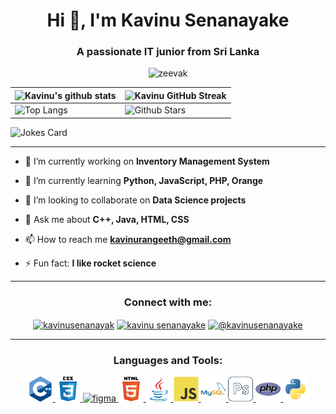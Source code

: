 <h1 align="center">Hi 👋, I'm Kavinu Senanayake</h1>
<h3 align="center">A passionate IT junior from Sri Lanka</h3>

<p align="center"> <img src="https://komarev.com/ghpvc/?username=zeevak&label=Profile%20views&color=0e75b6&style=flat" alt="zeevak" /> </p>

| ![Kavinu's github stats](https://github-readme-stats.vercel.app/api?username=zeevak&show_icons=true&theme=tokyonight) | ![Kavinu GitHub Streak](https://github-readme-streak-stats.herokuapp.com/?user=zeevak&theme=tokyonight) |
| --- | --- |
| ![Top Langs](https://github-readme-stats.vercel.app/api/top-langs/?username=zeevak&theme=tokyonight) | ![Github Stars](https://github-readme-stats.vercel.app/api?username=zeevak&show_icons=true&locale=en&count_private=true&hide_rank=true&custom_title=My%20GitHub%20Stats&disable_animations=true&theme=tokyonight) |

![Jokes Card](https://readme-jokes.vercel.app/api?theme=tokyonight)


---
- 🔭 I’m currently working on **Inventory Management System**

- 🌱 I’m currently learning **Python, JavaScript, PHP, Orange**

- 👯 I’m looking to collaborate on **Data Science projects**

- 💬 Ask me about **C++, Java, HTML, CSS**

- 📫 How to reach me **kavinurangeeth@gmail.com**

- ⚡ Fun fact: **I like rocket science**

---
<h3 align="center">Connect with me:</h3>
<p align="center">
<a href="https://twitter.com/kavinusenanayak" target="blank"><img align="center" src="https://raw.githubusercontent.com/rahuldkjain/github-profile-readme-generator/master/src/images/icons/Social/twitter.svg" alt="kavinusenanayak" height="30" width="40" /></a>
<a href="https://linkedin.com/in/kavinu-senanayake-683b3b198" target="blank"><img align="center" src="https://raw.githubusercontent.com/rahuldkjain/github-profile-readme-generator/master/src/images/icons/Social/linked-in-alt.svg" alt="kavinu senanayake" height="30" width="40" /></a>
<a href="https://medium.com/@kavinusenanayake" target="blank"><img align="center" src="https://raw.githubusercontent.com/rahuldkjain/github-profile-readme-generator/master/src/images/icons/Social/medium.svg" alt="@kavinusenanayake" height="30" width="40" /></a>
</p>

---
<h3 align="center">Languages and Tools:</h3>
<p align="center"> <a href="https://www.w3schools.com/cpp/" target="_blank" rel="noreferrer"> <img src="https://raw.githubusercontent.com/devicons/devicon/master/icons/cplusplus/cplusplus-original.svg" alt="cplusplus" width="40" height="40"/> </a> <a href="https://www.w3schools.com/css/" target="_blank" rel="noreferrer"> <img src="https://raw.githubusercontent.com/devicons/devicon/master/icons/css3/css3-original-wordmark.svg" alt="css3" width="40" height="40"/> </a> <a href="https://www.figma.com/" target="_blank" rel="noreferrer"> <img src="https://www.vectorlogo.zone/logos/figma/figma-icon.svg" alt="figma" width="40" height="40"/> </a> <a href="https://www.w3.org/html/" target="_blank" rel="noreferrer"> <img src="https://raw.githubusercontent.com/devicons/devicon/master/icons/html5/html5-original-wordmark.svg" alt="html5" width="40" height="40"/> </a> <a href="https://www.java.com" target="_blank" rel="noreferrer"> <img src="https://raw.githubusercontent.com/devicons/devicon/master/icons/java/java-original.svg" alt="java" width="40" height="40"/> </a> <a href="https://developer.mozilla.org/en-US/docs/Web/JavaScript" target="_blank" rel="noreferrer"> <img src="https://raw.githubusercontent.com/devicons/devicon/master/icons/javascript/javascript-original.svg" alt="javascript" width="40" height="40"/> </a> <a href="https://www.mysql.com/" target="_blank" rel="noreferrer"> <img src="https://raw.githubusercontent.com/devicons/devicon/master/icons/mysql/mysql-original-wordmark.svg" alt="mysql" width="40" height="40"/> </a> <a href="https://www.photoshop.com/en" target="_blank" rel="noreferrer"> <img src="https://raw.githubusercontent.com/devicons/devicon/master/icons/photoshop/photoshop-line.svg" alt="photoshop" width="40" height="40"/> </a> <a href="https://www.php.net" target="_blank" rel="noreferrer"> <img src="https://raw.githubusercontent.com/devicons/devicon/master/icons/php/php-original.svg" alt="php" width="40" height="40"/> </a> <a href="https://www.python.org" target="_blank" rel="noreferrer"> <img src="https://raw.githubusercontent.com/devicons/devicon/master/icons/python/python-original.svg" alt="python" width="40" height="40"/> </a> </p>
